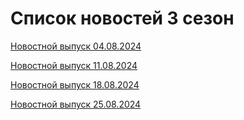 # Список новостей 3 сезон

[Новостной выпуск 04.08.2024](./4thAugust24.md) 

[Новостной выпуск 11.08.2024](./11thAugust24.md)

[Новостной выпуск 18.08.2024](./18thAugust24.md)

[Новостной выпуск 25.08.2024](./25thAugust24.md)
